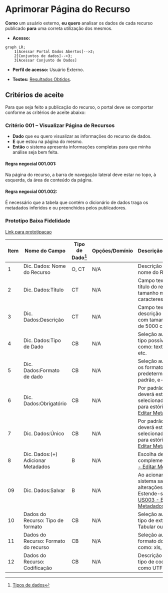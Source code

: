 # Aprimorar Página do Recurso

**Como** um usuário externo, **eu quero** analisar os dados de cada recurso publicado **para** uma correta utilização dos mesmos.

- **Acesso:** 

```mermaid
graph LR;
    1[Acessar Portal Dados Abertos]-->2;
    2[Conjuntos de dados]-->3;
    3[Acessar Conjunto de Dados]
```

- **Perfil de acesso:** Usuário Externo.

- **Testes:** [Resultados Obtidos](../../../testes/sprint_05/09_aprimorar_pagina_do_recurso_casos_de_teste/#resultados-obtidos).

## Critérios de aceite
Para que seja feito a publicação do recurso, o portal deve se comportar conforme as critérios de aceite abaixo:

### **Critério 001 – Visualizar Página de Recursos**

- **Dado** que eu quero visualizar as informações do recurso de dados.
- **E** que estou na página do mesmo. 
- **Então** o sistema apresenta informações completas para que minha análise seja bem feita.  	

#### **Regra negocial 001.001**: 
Na página do recurso, a barra de navegação lateral deve estar no topo, à esquerda, da área de conteúdo da página.

#### **Regra negocial 001.002**: 
É necessário que a tabela que contém o dicionário de dados traga os metadados inferidos e ou preenchidos pelos publicadores.

### Prototipo Baixa Fidelidade

[Link para prototipacao](/assets/pdfs/prototipo_telas_ckan.pdf)

| Item |                        Nome do Campo                        | Tipo de Dado[^1] | Opções/Domínio |     Descrição/Observações      |
|------|-------------------------------------------------------------|------------------|----------------|--------------------------------|
|    1 | Dic. Dados:	Nome do Recurso        | O, CT              | N/A            | Descrição manual do nome do Recurso.|
|    2 | Dic. Dados:Título                 | CT              | N/A            | Campo texto para o título do recurso com tamanho máximo de 100 caracteres       |
|    3 | Dic. Dados:Descrição | CT         | N/A            |Campo texto para a descrição do recurso com tamanho máximo de 5000 caracteres |
|    4 | Dic. Dados:Tipo de Dado  | CB              | N/A            | Seleção automática do tipo possível de dados como: texto, número, etc. |
|    5 | Dic. Dados:Formato de dado       | CB                | N/A            | Seleção automática com os formatos de dados predeterminados, como: padrão, e-mail, etc.|
|    6 | Dic. Dados:Obrigatório    | CB                | N/A            | Por padrão, a opção `NÃO` deverá estar selecionada. Estende-se para estória: [US003 - Editar Metadados](/estorias_de_usuarios/03_edicao_dos_dados_do_recurso) |
|    7 | Dic. Dados:Único       | CB                | N/A            | Por padrão, a opção `NÃO` deverá estar selecionada. Estende-se para estória: [US003 - Editar Metadados](/estorias_de_usuarios/03_edicao_dos_dados_do_recurso)                        | B                | N/A            | Adiciona novo arquivo(s) de dados          |
|    8 |Dic. Dados:(+) Adicionar Metadados   | B                | N/A            | Escolha de metadados complementares. [US003 - Editar Metadados](/estorias_de_usuarios/03_edicao_dos_dados_do_recurso)       |
|    09 | Dic. Dados:Salvar   | B                | N/A            | Ao acionar o botão <<Salvar>> o sistema salva as alterações feitas. Estende-se para estória: [US003 - Editar Metadados](/estorias_de_usuarios/03_edicao_dos_dados_do_recurso)  |
|    10 | Dados do Recurso: Tipo de formato      | CB                | N/A            | Seleção automática do tipo de extensão: Tabular ou não tabular |
|   11 |Dados do Recurso: Formato do recurso  | CB       | N/A            | Seleção automática do formato do recurso, como: xls, csv, etc.     |
|   12 | Dados do Recurso: Codificação   | CB                | N/A            | Descrição manual do tipo de codificação, como UTF-8, etc |

[^1]: [Tipos de dados](../../modelos/tipos_dado_formulario_html.md)
